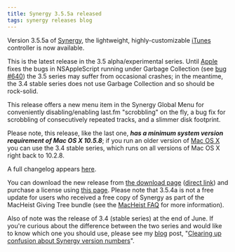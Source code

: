 ```yaml
---
title: Synergy 3.5.5a released
tags: synergy releases blog
---
```


Version 3.5.5a of [Synergy](/wiki/Synergy), the lightweight, highly-customizable [iTunes](/wiki/iTunes) controller is now available.

This is the latest release in the 3.5 alpha/experimental series. Until [Apple](/wiki/Apple) fixes the bugs in NSAppleScript running under Garbage Collection (see [bug \#640](/issues/640)) the 3.5 series may suffer from occasional crashes; in the meantime, the 3.4 stable series does not use Garbage Collection and so should be rock-solid.

This release offers a new menu item in the Synergy Global Menu for conveniently disabling/enabling last.fm "scrobbling" on the fly, a bug fix for scrobbling of consecutively repeated tracks, and a slimmer disk footprint.

Please note, this release, like the last one, ***has a minimum system version requirement of Mac OS X 10.5.8***; if you run an older version of [Mac OS X](/wiki/Mac_OS_X) you can use the 3.4 stable series, which runs on all versions of Mac OS X right back to 10.2.8.

A full changelog appears [here](http://wincent.com/a/products/synergy-classic/history/#3.5.5a).

You can download the new release from [the download page](http://wincent.com/a/products/synergy-classic/download/) ([direct link](http://wincent.com/download.php?item=SynergyBeta.zip)) and purchase a license using [this page](https://secure.wincent.com/a/products/synergy-classic/purchase/). Please note that 3.5.4a is not a free update for users who received a free copy of Synergy as part of the MacHeist Giving Tree bundle (see the [MacHeist FAQ](/blog/frequently-asked-questions-about-synergy-and-macheist) for more information).

Also of note was the release of 3.4 (stable series) at the end of June. If you're curious about the difference between the two series and would like to know which one you should use, please see my [blog](/blog) post, "[Clearing up confusion about Synergy version numbers](/blog/clearing-up-confusion-about-synergy-version-numbers)".
